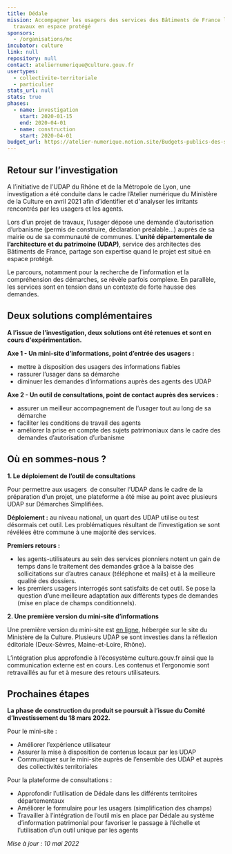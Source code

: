 ```yaml
---
title: Dédale
mission: Accompagner les usagers des services des Bâtiments de France lors de
  travaux en espace protégé
sponsors:
  - /organisations/mc
incubator: culture
link: null
repository: null
contact: ateliernumerique@culture.gouv.fr
usertypes:
  - collectivite-territoriale
  - particulier
stats_url: null
stats: true
phases:
  - name: investigation
    start: 2020-01-15
    end: 2020-04-01
  - name: construction
    start: 2020-04-01
budget_url: https://atelier-numerique.notion.site/Budgets-publics-des-start-up-1b5453be26234d1c9abcb6bbce577e58
---
```

## **Retour sur l’investigation**

A l’initiative de l’UDAP du Rhône et de la Métropole de Lyon, une investigation a été conduite dans le cadre l’Atelier numérique du Ministère de la Culture en avril 2021 afin d’identifier et d'analyser les irritants rencontrés par les usagers et les agents.

Lors d’un projet de travaux, l’usager dépose une demande d’autorisation d’urbanisme (permis de construire, déclaration préalable…) auprès de sa mairie ou de sa communauté de communes. L'**unité départementale de l’architecture et du patrimoine (UDAP)**, service des architectes des Bâtiments de France, partage son expertise quand le projet est situé en espace protégé.

Le parcours, notamment pour la recherche de l’information et la compréhension des démarches, se révèle parfois complexe. En parallèle, les services sont en tension dans un contexte de forte hausse des demandes.



## **Deux solutions complémentaires**

**A l’issue de l’investigation, deux solutions ont été retenues et sont en cours d'expérimentation.**

**Axe 1 - Un mini-site d’informations, point d’entrée des usagers :**

* mettre à disposition des usagers des informations fiables
* rassurer l’usager dans sa démarche
* diminuer les demandes d’informations auprès des agents des UDAP

**Axe 2 - Un outil de consultations, point de contact auprès des services :**

* assurer un meilleur accompagnement de l’usager tout au long de sa démarche
* faciliter les conditions de travail des agents
* améliorer la prise en compte des sujets patrimoniaux dans le cadre des demandes d’autorisation d’urbanisme



## **Où en sommes-nous ?**

**1. Le déploiement de l’outil de consultations** 

Pour permettre aux usagers  de consulter l’UDAP dans le cadre de la préparation d’un projet, une plateforme a été mise au point avec plusieurs UDAP sur Démarches Simplifiées.

**Déploiement :** au niveau national, un quart des UDAP utilise ou test désormais cet outil. Les problématiques résultant de l’investigation se sont révélées être commune à une majorité des services.

**Premiers retours :** 

* les agents-utilisateurs au sein des services pionniers notent un gain de temps dans le traitement des demandes grâce à la baisse des sollicitations sur d’autres canaux (téléphone et mails) et à la meilleure qualité des dossiers.
* les premiers usagers interrogés sont satisfaits de cet outil. Se pose la question d’une meilleure adaptation aux différents types de demandes (mise en place de champs conditionnels).

**2. Une première version du mini-site d’informations** 

Une première version du mini-site est [en ligne](https://www.culture.gouv.fr/Demarches-en-ligne/Par-thematiques/Architecture/Mes-travaux-en-secteur-protege), hébergée sur le site du Ministère de la Culture. Plusieurs UDAP se sont investies dans la réflexion éditoriale (Deux-Sèvres, Maine-et-Loire, Rhône).

L’intégration plus approfondie à l’écosystème culture.gouv.fr ainsi que la communication externe est en cours. Les contenus et l’ergonomie sont retravaillés au fur et à mesure des retours utilisateurs.  



## **Prochaines étapes**

**La phase de construction du produit se poursuit à l’issue du Comité d’Investissement du 18 mars 2022.**

Pour le mini-site :

* Améliorer l’expérience utilisateur
* Assurer la mise à disposition de contenus locaux par les UDAP
* Communiquer sur le mini-site auprès de l’ensemble des UDAP et auprès des collectivités territoriales

Pour la plateforme de consultations :

* Approfondir l’utilisation de Dédale dans les différents territoires départementaux
* Améliorer le formulaire pour les usagers (simplification des champs)
* Travailler à l’intégration de l’outil mis en place par Dédale au système d’information patrimonial pour favoriser le passage à l’échelle et l’utilisation d’un outil unique par les agents



*Mise à jour : 10 mai 2022*
